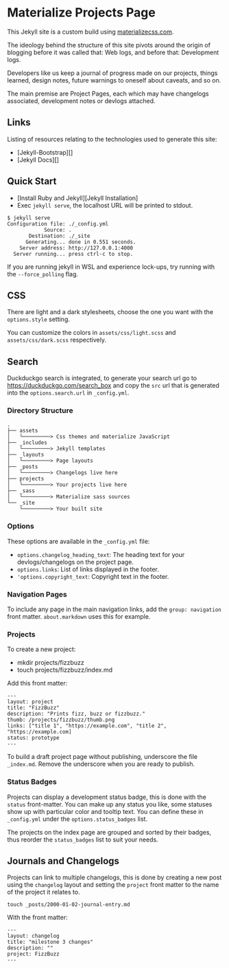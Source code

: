 # Materialize Projects Page

This Jekyll site is a custom build using [materializecss.com](https://materializecss.com).

The ideology behind the structure of this site pivots around the origin of blogging before it was called that: Web logs, and before that: Development logs.

Developers like us keep a journal of progress made on our projects, things learned, design notes, future warnings to oneself about caveats, and so on.

The main premise are Project Pages, each which may have changelogs associated, development notes or devlogs attached.

## Links

Listing of resources relating to the technologies used to generate this site:

* [Jekyll-Bootstrap][]
* [Jekyll Docs][]

## Quick Start

* [Install Ruby and Jekyll][Jekyll Installation]
* Exec `jekyll serve`, the localhost URL will be printed to stdout.

```
$ jekyll serve
Configuration file: ./_config.yml
            Source: .
       Destination: ./_site
      Generating... done in 0.551 seconds.
    Server address: http://127.0.0.1:4000
  Server running... press ctrl-c to stop.
```

If you are running jekyll in WSL and experience lock-ups, try running with the `--force_polling` flag.

## CSS

There are light and a dark stylesheets, choose the one you want with the `options.style` setting.

You can customize the colors in `assets/css/light.scss` and `assets/css/dark.scss` respectively.

## Search

Duckduckgo search is integrated, to generate your search url go to https://duckduckgo.com/search_box and copy the `src` url that is generated into the `options.search.url` in `_config.yml`.

### Directory Structure

```
.
├── assets
│   └─────────> Css themes and materialize JavaScript
├── _includes
│   └─────────> Jekyll templates
├── _layouts
│   └─────────> Page layouts
├── _posts
│   └─────────> Changelogs live here
├── projects
│   └─────────> Your projects live here
├── _sass
│   └─────────> Materialize sass sources
└── _site
    └─────────> Your built site
```

### Options

These options are available in the `_config.yml` file:

* `options.changelog_heading_text`: The heading text for your devlogs/changelogs on the project page.
* `options.links`: List of links displayed in the footer.
* `'options.copyright_text`: Copyright text in the footer.

### Navigation Pages

To include any page in the main navigation links, add the `group: navigation` front matter. `about.markdown` uses this for example.

### Projects

To create a new project:

* mkdir projects/fizzbuzz
* touch projects/fizzbuzz/index.md

Add this front matter:

```
---
layout: project
title: "FizzBuzz"
description: "Prints fizz, buzz or fizzbuzz."
thumb: /projects/fizzbuzz/thumb.png
links: ["title 1", "https://example.com", "title 2", "https://example.com]
status: prototype
---
```

To build a draft project page without publishing, underscore the file `_index.md`. Remove the underscore when you are ready to publish.

### Status Badges

Projects can display a development status badge, this is done with the `status` front-matter. You can make up any status you like, some statuses show up with particular color and tooltip text. You can define these in `_config.yml` under the `options.status_badges` list.

The projects on the index page are grouped and sorted by their badges, thus reorder the `status_badges` list to suit your needs.

## Journals and Changelogs

Projects can link to multiple changelogs, this is done by creating a new post using the `changelog` layout and setting the `project` front matter to the name of the project it relates to.

```
touch _posts/2000-01-02-journal-entry.md
```

With the front matter:

```
---
layout: changelog
title: "milestone 3 changes"
description: ""
project: FizzBuzz
---
```
